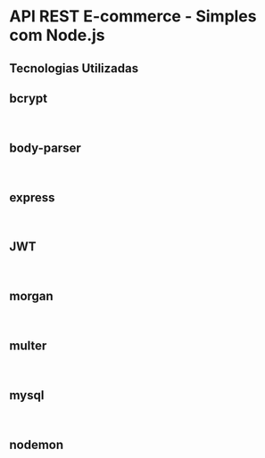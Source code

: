 # API REST E-commerce - Simples com Node.js <br>

## Tecnologias Utilizadas <br>

<h2> bcrypt </h1> <br>
<h2> body-parser </h1> <br>
<h2> express </h1> <br>
<h2> JWT </h1> <br>
<h2> morgan </h1> <br>
<h2> multer </h1> <br>
<h2> mysql </h1> <br>
<h2> nodemon </h1> <br>

